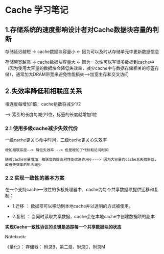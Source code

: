 # Cache 学习笔记

## 1.存储系统的速度影响设计者对Cache数据块容量的判断

存储延迟越短 -> cache数据块容量小 <- 因为可以及时从存储单元中更新数据信息

存储带宽越高 -> cache数据块容量大 <- 因为一次性可以写很多数据到cache中 （因为使用大容量的数据块会降低失效率，减少cache中与数据存储相关的标签存储），通常加大DRAM带宽来避免性能损失-->加宽主存和交叉访问

## 2.失效率降低和相联度关系

相连度每增加1倍，cache组数将减少1/2

--> 索引的长度每减少1位，标签的长度就增加1位

### 2.1 使用多级cache减少失效代价

一级cache更关心命中时间，二级cache更关心失效率

```
增加相联系度--> 降低失效率 --> 但是增加了代价和访问时间

随着cache容量增加，相联度的提高对性能改进作用小---> 因为大容量的cache总失效率低，改善失效率的机会减少 

```

### 2.2 实现一致性的基本方案

在一个支持cache一致性的多核处理器中，cache为每个共享数据项提供迁移和复制：

* 1.迁移 ： 数据项可以移动到本地cache并以透明的方式被使用。

* 2.复制 ： 当同时读取共享数据，cache会在本地cache中创建数据项的副本

**实现Cache一致性协议的关键是追踪每一个共享数据块的状态**




Notebook:

《量化》：
存储器： 附录B，第二章，附录D，附录M